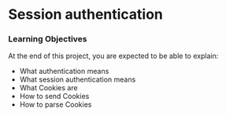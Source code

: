 # Session authentication

### Learning Objectives
At the end of this project, you are expected to be able to explain:
- What authentication means
- What session authentication means
- What Cookies are
- How to send Cookies
- How to parse Cookies
